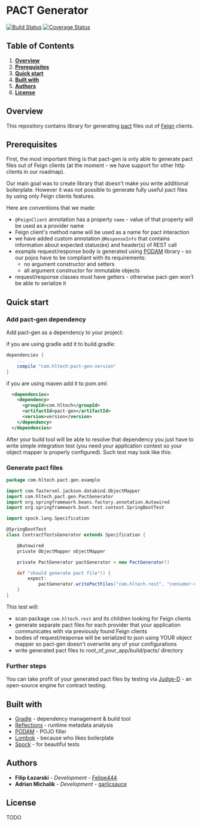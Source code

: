 # PACT Generator

[![Build Status](https://travis-ci.org/HLTech/pact-gen.svg?branch=master)](https://travis-ci.org/HLTech/pact-gen.svg?branch=master)
[![Coverage Status](https://coveralls.io/repos/github/HLTech/pact-gen/badge.svg?branch=master)](https://coveralls.io/github/HLTech/pact-gen?branch=master)

## Table of Contents
1. [**Overview**](#Overview)
2. [**Prerequisites**](#Prerequisites)
3. [**Quick start**](#QuickStart)
4. [**Built with**](#BuiltWith)
5. [**Authors**](#Authors)
6. [**License**](#License)

## Overview <a name="Overview"></a>

This repository contains library for generating [pact](https://pact.io) files out of [Feign](https://github.com/OpenFeign/feign) clients.

## Prerequisites <a name="Prerequisites"></a>

First, the most important thing is that pact-gen is only able to generate pact 
files out of Feign clients (at the moment - we have support for 
other http clients in our roadmap).

Our main goal was to create library that doesn't make you write additional boilerplate. However
it was not possible to generate fully useful pact files by using only Feign clients features.

Here are conventions that we made:
* `@FeignClient` annotation has a property `name` - value of that property will be used
as a provider name
* Feign client's method name will be used as a name for pact interaction
* we have added custom annotation `@ResponseInfo` that contains information about
expected status(es) and header(s) of REST call
* example request/response body is generated using [PODAM](http://mtedone.github.io/podam/) library - so our pojos 
have to be compliant with its requirements: 
    * no argument constructor and setters
    * all argument constructor for immutable objects
* request/response classes must have getters - otherwise pact-gen won't be able to serialize it

## Quick start <a name="QuickStart"></a>

### Add pact-gen dependency

Add pact-gen as a dependency to your project:

if you are using gradle add it to build.gradle:
```groovy
dependencies {
    ...
    compile "com.hltech:pact-gen:version"
}
```

if you are using maven add it to pom.xml:
```xml
  <dependencies>
    <dependency>
      <groupId>com.hltech</groupId>
      <artifactId>pact-gen</artifactId>
      <version>version</version>
    </dependency>
  </dependencies>
```

After your build tool will be able to resolve that dependency you just have to 
write simple integration test (you need your application context so your object mapper 
is properly configured). Such test may look like this:

### Generate pact files

```groovy
package com.hltech.pact.gen.example

import com.fasterxml.jackson.databind.ObjectMapper
import com.hltech.pact.gen.PactGenerator
import org.springframework.beans.factory.annotation.Autowired
import org.springframework.boot.test.context.SpringBootTest

import spock.lang.Specification

@SpringBootTest
class ContractTestsGenerator extends Specification {

    @Autowired
    private ObjectMapper objectMapper

    private PactGenerator pactGenerator = new PactGenerator()

    def "should generate pact file"() {
        expect:
            pactGenerator.writePactFiles("com.hltech.rest", "consumer-name", objectMapper, new File("build/pacts/"))
    }
}
```

This test will:
* scan package `com.hltech.rest` and its children looking for Feign clients
* generate separate pact files for each provider that your application 
communicates with via previously found Feign clients
* bodies of request/response will be serialized to json using YOUR object mapper 
so pact-gen doesn't overwrite any of your configurations
* write generated pact files to root_of_your_app/build/pacts/ directory

### Further steps

You can take profit of your generated pact files by testing via [Judge-D](https://github.com/HLTech/judge-d) - an
open-source engine for contract testing. 

## Built with <a name="BuiltWith"></a>

* [Gradle](https://gradle.org/) - dependency management & build tool 
* [Reflections](https://github.com/ronmamo/reflections) - runtime metadata analysis
* [PODAM](http://mtedone.github.io/podam/) - POJO filler
* [Lombok](https://projectlombok.org/) - because who likes boilerplate
* [Spock](http://spockframework.org/) - for beautiful tests

## Authors <a name="Authors"></a>

* **Filip Łazarski** - *Development* - [Felipe444](https://github.com/Felipe444)
* **Adrian Michalik** - *Development* - [garlicsauce](https://github.com/garlicsauce)

## License <a name="License"></a>

TODO
